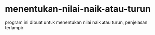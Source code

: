 # menentukan-nilai-naik-atau-turun
program ini dibuat untuk menentukan nilai naik atau turun, penjelasan terlampir
